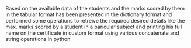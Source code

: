 Based on the available data of the students and the marks scored by them in the tabular format has been presented in the dictionary format and performed some operations to retreive the required desired details like the max. marks scored by a student in a paricular subject and  printing his  full name on the certificate  in custom format using various concatenate and string operations in python